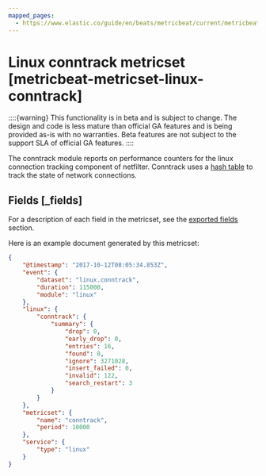 ```yaml
---
mapped_pages:
  - https://www.elastic.co/guide/en/beats/metricbeat/current/metricbeat-metricset-linux-conntrack.html
---
```


# Linux conntrack metricset [metricbeat-metricset-linux-conntrack]

::::{warning}
This functionality is in beta and is subject to change. The design and code is less mature than official GA features and is being provided as-is with no warranties. Beta features are not subject to the support SLA of official GA features.
::::


The conntrack module reports on performance counters for the linux connection tracking component of netfilter. Conntrack uses a [hash table](http://people.netfilter.org/pablo/docs/login.pdf) to track the state of network connections.

## Fields [_fields]

For a description of each field in the metricset, see the [exported fields](/reference/metricbeat/exported-fields-linux.md) section.

Here is an example document generated by this metricset:

```json
{
    "@timestamp": "2017-10-12T08:05:34.853Z",
    "event": {
        "dataset": "linux.conntrack",
        "duration": 115000,
        "module": "linux"
    },
    "linux": {
        "conntrack": {
            "summary": {
                "drop": 0,
                "early_drop": 0,
                "entries": 16,
                "found": 0,
                "ignore": 3271028,
                "insert_failed": 0,
                "invalid": 122,
                "search_restart": 3
            }
        }
    },
    "metricset": {
        "name": "conntrack",
        "period": 10000
    },
    "service": {
        "type": "linux"
    }
}
```
